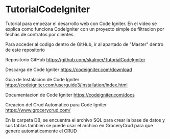 # TutorialCodeIgniter

Tutorial para empezar el desarrollo web con Code Igniter.
En el video se explica como funciona CodeIgniter con un proyecto simple de filtracion por fechas de 
contratos por clientes.

Para acceder al codigo dentro de GitHub, ir al apartado de "Master" dentro de este repositorio

Repositorio GitHub
https://github.com/skalmer/TutorialCodeIgniter

Descarga de Code Igniter
https://codeigniter.com/download

Guia de Instalacion de Code Igniter
https://codeigniter.com/userguide3/installation/index.html

Documentacion de Code Igniter
https://codeigniter.com/docs

Creacion del Crud Automático para Code Igniter
https://www.grocerycrud.com/

En la carpeta DB, se encuentra el archivo SQL para crear la base de datos y sus tablas
tambien se puede usar el archivo en GroceryCrud para que genere automaticamente el CRUD
